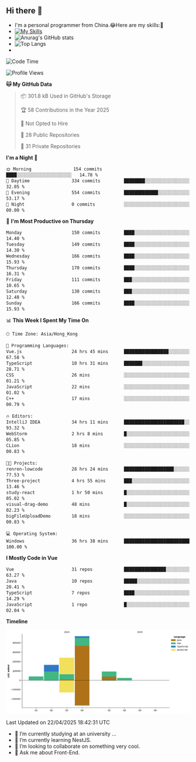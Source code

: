 ## Hi there 👋
- I'm a personal programmer from China.😂Here are my skills:🤔
- [![My Skills](https://skillicons.dev/icons?i=js,html,css,vue,typescript,java,golang)](https://skillicons.dev)
- ![Anurag's GitHub stats](https://github-readme-stats.vercel.app/api?username=FluffyChi-Xing&count_private=true&show_icons=true&theme=radical)
- ![Top Langs](https://github-readme-stats.vercel.app/api/top-langs/?username=FluffyChi-Xing)
- <!--START_SECTION:waka-->
![Code Time](http://img.shields.io/badge/Code%20Time-1%2C350%20hrs%2058%20mins-blue)

![Profile Views](http://img.shields.io/badge/Profile%20Views-0-blue)

**🐱 My GitHub Data** 

> 📦 301.8 kB Used in GitHub's Storage 
 > 
> 🏆 58 Contributions in the Year 2025
 > 
> 🚫 Not Opted to Hire
 > 
> 📜 28 Public Repositories 
 > 
> 🔑 31 Private Repositories 
 > 
**I'm a Night 🦉** 

```text
🌞 Morning                154 commits         ████░░░░░░░░░░░░░░░░░░░░░   14.78 % 
🌆 Daytime                334 commits         ████████░░░░░░░░░░░░░░░░░   32.05 % 
🌃 Evening                554 commits         █████████████░░░░░░░░░░░░   53.17 % 
🌙 Night                  0 commits           ░░░░░░░░░░░░░░░░░░░░░░░░░   00.00 % 
```
📅 **I'm Most Productive on Thursday** 

```text
Monday                   150 commits         ████░░░░░░░░░░░░░░░░░░░░░   14.40 % 
Tuesday                  149 commits         ████░░░░░░░░░░░░░░░░░░░░░   14.30 % 
Wednesday                166 commits         ████░░░░░░░░░░░░░░░░░░░░░   15.93 % 
Thursday                 170 commits         ████░░░░░░░░░░░░░░░░░░░░░   16.31 % 
Friday                   111 commits         ███░░░░░░░░░░░░░░░░░░░░░░   10.65 % 
Saturday                 130 commits         ███░░░░░░░░░░░░░░░░░░░░░░   12.48 % 
Sunday                   166 commits         ████░░░░░░░░░░░░░░░░░░░░░   15.93 % 
```


📊 **This Week I Spent My Time On** 

```text
🕑︎ Time Zone: Asia/Hong_Kong

💬 Programming Languages: 
Vue.js                   24 hrs 45 mins      █████████████████░░░░░░░░   67.58 % 
TypeScript               10 hrs 31 mins      ███████░░░░░░░░░░░░░░░░░░   28.71 % 
CSS                      26 mins             ░░░░░░░░░░░░░░░░░░░░░░░░░   01.21 % 
JavaScript               22 mins             ░░░░░░░░░░░░░░░░░░░░░░░░░   01.02 % 
C++                      17 mins             ░░░░░░░░░░░░░░░░░░░░░░░░░   00.79 % 

🔥 Editors: 
IntelliJ IDEA            34 hrs 11 mins      ███████████████████████░░   93.32 % 
WebStorm                 2 hrs 8 mins        █░░░░░░░░░░░░░░░░░░░░░░░░   05.85 % 
CLion                    18 mins             ░░░░░░░░░░░░░░░░░░░░░░░░░   00.83 % 

🐱‍💻 Projects: 
renren-lowcode           28 hrs 24 mins      ███████████████████░░░░░░   77.53 % 
Three-project            4 hrs 55 mins       ███░░░░░░░░░░░░░░░░░░░░░░   13.46 % 
study-react              1 hr 50 mins        █░░░░░░░░░░░░░░░░░░░░░░░░   05.02 % 
visual-drag-demo         48 mins             █░░░░░░░░░░░░░░░░░░░░░░░░   02.23 % 
bigFileUploadDemo        18 mins             ░░░░░░░░░░░░░░░░░░░░░░░░░   00.83 % 

💻 Operating System: 
Windows                  36 hrs 38 mins      █████████████████████████   100.00 % 
```

**I Mostly Code in Vue** 

```text
Vue                      31 repos            ████████████████░░░░░░░░░   63.27 % 
Java                     10 repos            █████░░░░░░░░░░░░░░░░░░░░   20.41 % 
TypeScript               7 repos             ████░░░░░░░░░░░░░░░░░░░░░   14.29 % 
JavaScript               1 repo              █░░░░░░░░░░░░░░░░░░░░░░░░   02.04 % 
```



**Timeline**

![Lines of Code chart](https://raw.githubusercontent.com/FluffyChi-Xing/FluffyChi-Xing/main/assets/bar_graph.png)


 Last Updated on 22/04/2025 18:42:31 UTC
<!--END_SECTION:waka-->
- 🔭 I’m currently studying at an university ...
- 🌱 I’m currently learning NestJS.
- 👯 I’m looking to collaborate on something very cool.
- 💬 Ask me about Front-End.
